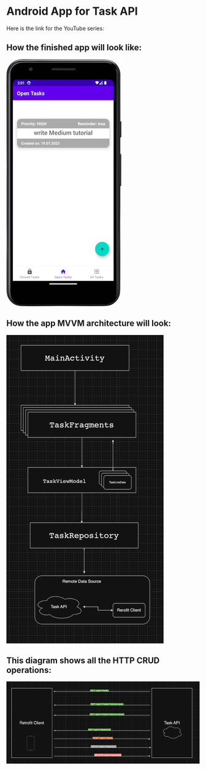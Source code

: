 # Android App for Task API
Here is the link for the YouTube series:

## How the finished app will look like:
![app.png](graphic/app.png)

## How the app MVVM architecture will look:
![mvvm.png](graphic/mvvm.png)

## This diagram shows all the HTTP CRUD operations:
![client_api.png](graphic/client_api.png)